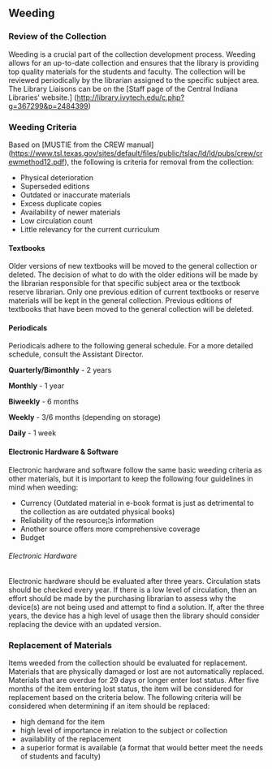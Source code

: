 ## Weeding

### Review of the Collection
Weeding is a crucial part of the collection development process. Weeding allows for an up-to-date collection and ensures that the library is providing top quality materials for the students and faculty. The collection will be reviewed periodically by the librarian assigned to the specific subject area. The Library Liaisons can be on the [Staff page of the Central Indiana Libraries’ website.] (http://library.ivytech.edu/c.php?g=367299&p=2484399)

### Weeding Criteria
Based on [MUSTIE from the CREW manual] (https://www.tsl.texas.gov/sites/default/files/public/tslac/ld/ld/pubs/crew/crewmethod12.pdf), the following is criteria for removal from the collection:
-	Physical deterioration
-	Superseded editions
-	Outdated or inaccurate materials
-	Excess duplicate copies
-	Availability of newer materials
-	Low circulation count
-	Little relevancy for the current curriculum

#### Textbooks
Older versions of new textbooks will be moved to the general collection or deleted. The decision of what to do with the older editions will be made by the librarian responsible for that specific subject area or the textbook reserve librarian. Only one previous edition of current textbooks or reserve materials will be kept in the general collection. Previous editions of textbooks that have been moved to the general collection will be deleted.

#### Periodicals
Periodicals adhere to the following general schedule. For a more detailed schedule, consult the Assistant Director.

**Quarterly/Bimonthly** - 2 years

**Monthly** - 1 year

**Biweekly** - 6 months

**Weekly** - 3/6 months (depending on storage)

**Daily** - 1 week

#### Electronic Hardware & Software
Electronic hardware and software follow the same basic weeding criteria as other materials, but it is important to keep the following four guidelines in mind when weeding:
* Currency (Outdated material in e-book format is just as detrimental to the collection as are outdated physical books)
* Reliability of the resource¡¦s information
* Another source offers more comprehensive coverage
* Budget

###### Electronic Hardware
Electronic hardware should be evaluated after three years. Circulation stats should be checked every year. If there is a low level of circulation, then an effort should be made by the purchasing librarian to assess why the device(s) are not being used and attempt to find a solution. If, after the three years, the device has a high level of usage then the library should consider replacing the device with an updated version.

### Replacement of Materials
Items weeded from the collection should be evaluated for replacement. Materials that are physically damaged or lost are not automatically replaced. Materials that are overdue for 29 days or longer enter lost status. After five months of the item entering lost status, the item will be considered for replacement based on the criteria below.
The following criteria will be considered when determining if an item should be replaced:
-	high demand for the item
-	high level of importance in relation to the subject or collection
-	availability of the replacement
-	a superior format is available (a format that would better meet the needs of students and faculty)    
